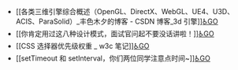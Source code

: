 - [[各类三维引擎综合概述（OpenGL、DirectX、WebGL、UE4、U3D、ACIS、ParaSolid）_丰色木夕的博客 - CSDN 博客_3d 引擎]][♿GO](https://github.com/FourteenD/Note/blob/main/采集/各类三维引擎综合概述（OpenGL、DirectX、WebGL、UE4、U3D、ACIS、ParaSolid）_丰色木夕的博客%20-%20CSDN%20博客_3d%20引擎.md)
- [[你肯定用过这八种设计模式，面试官问起不要没话讲啦！]][♿GO](https://github.com/FourteenD/Note/blob/main/采集/你肯定用过这八种设计模式，面试官问起不要没话讲啦！.md)
- [[CSS 选择器优先级权重 _ w3c 笔记]][♿GO](https://github.com/FourteenD/Note/blob/main/采集/CSS%20选择器优先级权重%20_%20w3c%20笔记.md)
- [[setTimeout 和 setInterval，你们两位同学注意点时间~]][♿GO](https://github.com/FourteenD/Note/blob/main/采集/setTimeout%20和%20setInterval，你们两位同学注意点时间~.md)
